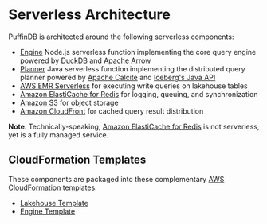 # Serverless Architecture

PuffinDB is architected around the following serverless components:

- [Engine](../functions/engine/README.md) Node.js serverless function implementing the core query engine powered by [DuckDB](https://duckdb.org/) and [Apache Arrow](https://arrow.apache.org/)
- [Planner](../functions/planner/README.md) Java serverless function implementing the distributed query planner powered by [Apache Calcite](https://calcite.apache.org/) and [Iceberg's Java API](https://iceberg.apache.org/docs/latest/api/)
- [AWS EMR Serverless](https://aws.amazon.com/emr/serverless/) for executing write queries on lakehouse tables
- [Amazon ElastiCache for Redis](https://aws.amazon.com/elasticache/redis/) for logging, queuing, and synchronization
- [Amazon S3](https://aws.amazon.com/s3/) for object storage
- [Amazon CloudFront](https://aws.amazon.com/cloudfront/) for cached query result distribution

**Note**: Technically-speaking, [Amazon ElastiCache for Redis](https://aws.amazon.com/elasticache/redis/) is not serverless, yet is a fully managed service.

## CloudFormation Templates
These components are packaged into these complementary [AWS CloudFormation](https://aws.amazon.com/cloudformation/) templates:
- [Lakehouse Template](../templates/lakehouse/README.md)
- [Engine Template](../templates/engine/README.md)
